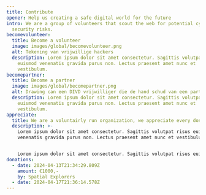 ```yaml
---
title: Contribute
opener: Help us creating a safe digital world for the future
intro: We are a group of volunteers that scout the web for potential cyber
  security risks.
becomevolunteer:
  title: Become a volunteer
  image: images/global/becomevolunteer.png
  alt: Tekening van vrijwillige hackers
  description: Lorem ipsum dolor sit amet consectetur. Sagittis volutpat risus
    euismod venenatis gravida purus non. Lectus praesent amet nunc et
    vestibulum.
becomepartner:
  title: Become a partner
  image: images/global/becomepartner.png
  alt: Drawing can een DIVD vrijwilliger die de hand schud van een partner
  description: Lorem ipsum dolor sit amet consectetur. Sagittis volutpat risus
    euismod venenatis gravida purus non. Lectus praesent amet nunc et
    vestibulum.
appreciate:
  title: We are a voluntairly run organization, we appreciate every donation.
  description: >-
    Lorem ipsum dolor sit amet consectetur. Sagittis volutpat risus euismod
    venenatis gravida purus non. Lectus praesent amet nunc et vestibulum.


    Lorem ipsum dolor sit amet consectetur. Sagittis volutpat risus euismod venenatis gravida purus non. Lectus praesent amet nunc et vestibulum.
donations:
  - date: 2024-04-13T21:34:29.809Z
    amount: €1000,-
    by: Spatial Explorers
  - date: 2024-04-17T21:36:14.578Z
---
```

